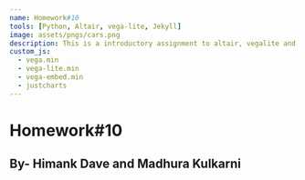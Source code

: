 ```yaml
---
name: Homework#10
tools: [Python, Altair, vega-lite, Jekyll]
image: assets/pngs/cars.png
description: This is a introductory assignment to altair, vegalite and python!
custom_js:
  - vega.min
  - vega-lite.min
  - vega-embed.min
  - justcharts
---
```



# Homework#10
## By- Himank Dave and Madhura Kulkarni


<vegachart schema-url="{{ site.baseurl }}/assets/json/jsonsq_footage.json" style="width: 100%"></vegachart>
<vegachart schema-url="{{ site.baseurl }}/assets/json/jsonfloors.json" style="width: 100%"></vegachart>



